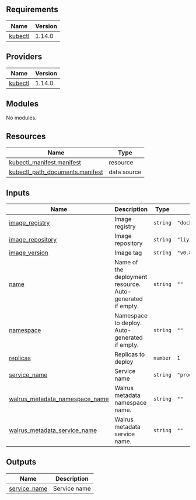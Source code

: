 ## Requirements

| Name | Version |
|------|---------|
| <a name="requirement_kubectl"></a> [kubectl](#requirement\_kubectl) | 1.14.0 |

## Providers

| Name | Version |
|------|---------|
| <a name="provider_kubectl"></a> [kubectl](#provider\_kubectl) | 1.14.0 |

## Modules

No modules.

## Resources

| Name | Type |
|------|------|
| [kubectl_manifest.manifest](https://registry.terraform.io/providers/gavinbunney/kubectl/1.14.0/docs/resources/manifest) | resource |
| [kubectl_path_documents.manifest](https://registry.terraform.io/providers/gavinbunney/kubectl/1.14.0/docs/data-sources/path_documents) | data source |

## Inputs

| Name | Description | Type | Default | Required |
|------|-------------|------|---------|:--------:|
| <a name="input_image_registry"></a> [image\_registry](#input\_image\_registry) | Image registry | `string` | `"docker.io"` | no |
| <a name="input_image_repository"></a> [image\_repository](#input\_image\_repository) | Image repository | `string` | `"liyinlin"` | no |
| <a name="input_image_version"></a> [image\_version](#input\_image\_version) | Image tag | `string` | `"v0.8.0"` | no |
| <a name="input_name"></a> [name](#input\_name) | Name of the deployment resource. Auto-generated if empty. | `string` | `""` | no |
| <a name="input_namespace"></a> [namespace](#input\_namespace) | Namespace to deploy. Auto-generated if empty. | `string` | `""` | no |
| <a name="input_replicas"></a> [replicas](#input\_replicas) | Replicas to deploy | `number` | `1` | no |
| <a name="input_service_name"></a> [service\_name](#input\_service\_name) | Service name | `string` | `"productcatalogservice"` | no |
| <a name="input_walrus_metadata_namespace_name"></a> [walrus\_metadata\_namespace\_name](#input\_walrus\_metadata\_namespace\_name) | Walrus metadata namespace name. | `string` | `""` | no |
| <a name="input_walrus_metadata_service_name"></a> [walrus\_metadata\_service\_name](#input\_walrus\_metadata\_service\_name) | Walrus metadata service name. | `string` | `""` | no |

## Outputs

| Name | Description |
|------|-------------|
| <a name="output_service_name"></a> [service\_name](#output\_service\_name) | Service name |
